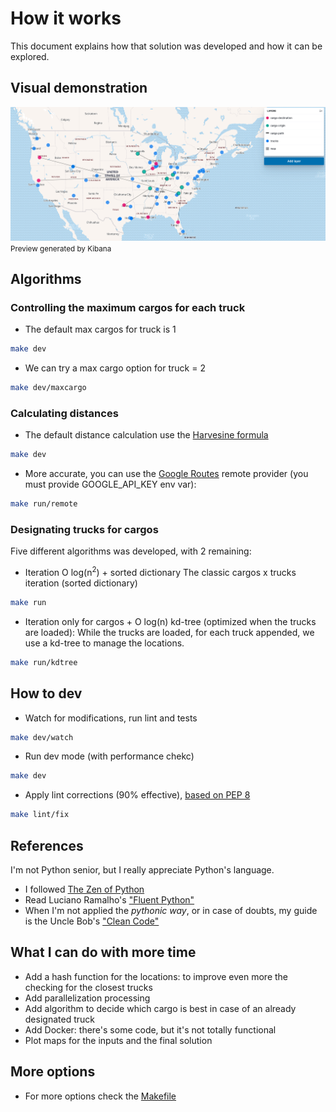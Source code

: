 # How it works

This document explains how that solution was developed and how it can be explored.

## Visual demonstration

![kibana_preview.png](kibana_preview.png)
<small> Preview generated by Kibana </small>

## Algorithms

### Controlling the maximum cargos for each truck

- The default max cargos for truck is 1
```bash
make dev
```

- We can try a max cargo option for truck = 2
```bash
make dev/maxcargo
```

### Calculating distances

- The default distance calculation use the [Harvesine formula](https://en.wikipedia.org/wiki/Haversine_formula)

```bash
make dev
```

- More accurate, you can use the [Google Routes](https://cloud.google.com/maps-platform/routes) remote provider (you must provide GOOGLE_API_KEY env var):
```bash
make run/remote
```


### Designating trucks for cargos

Five different algorithms was developed, with 2 remaining:

- Iteration O log(n<sup>2</sup>) + sorted dictionary
The classic cargos x trucks iteration (sorted dictionary)

```bash
make run
```

-  Iteration only for cargos + O log(n) kd-tree (optimized when the trucks are loaded):
While the trucks are loaded, for each truck appended, we use a kd-tree to manage the locations.

```bash
make run/kdtree
```

## How to dev

- Watch for modifications, run lint and tests
```bash
make dev/watch
```

- Run dev mode (with performance chekc)
```bash
make dev
```

- Apply lint corrections (90% effective), [based on PEP 8](https://www.python.org/dev/peps/pep-0008/)
```bash
make lint/fix
```

## References

I'm not Python senior, but I really appreciate Python's language.

- I followed [The Zen of Python](https://www.python.org/dev/peps/pep-0020/)
- Read Luciano Ramalho's ["Fluent Python"](https://www.amazon.com.br/Fluent-Python-Luciano-Ramalho/dp/1491946008)
- When I'm not applied the *pythonic way*, or in case of doubts, my guide is the  Uncle Bob's ["Clean Code"](https://www.amazon.com.br/Clean-Code-Handbook-Software-Craftsmanship-ebook/dp/B001GSTOAM)

## What I can do with more time

- Add a hash function for the locations: to improve even more the checking for the closest trucks
- Add parallelization processing
- Add algorithm to decide which cargo is best in case of an already designated truck
- Add Docker: there's some code, but it's not totally functional
- Plot maps for the inputs and the final solution

## More options
- For more options check the [Makefile](src/Makefile)

